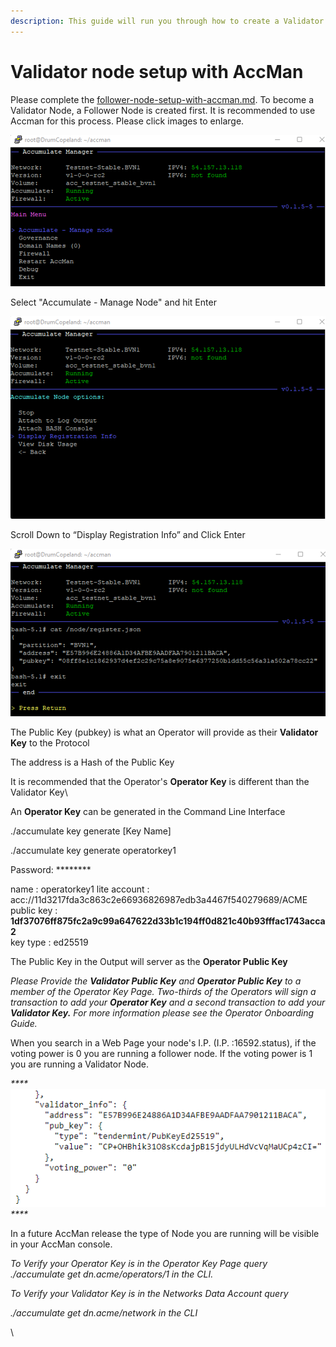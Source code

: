 ```yaml
---
description: This guide will run you through how to create a Validator Node.
---
```


# Validator node setup with AccMan

Please complete the [follower-node-setup-with-accman.md](follower-node-setup-with-accman.md "mention"). To become a Validator Node, a Follower Node is created first. It is recommended to use Accman for this process. Please click images to enlarge.

![](<../.gitbook/assets/image (5).png>)

Select "Accumulate - Manage Node" and hit Enter

![](<../.gitbook/assets/image (6).png>)

Scroll Down to “Display Registration Info” and Click Enter

![](<../.gitbook/assets/image (1).png>)

The Public Key (pubkey) is what an Operator will provide as their **Validator Key** to the Protocol

The address is a Hash of the Public Key

It is recommended that the Operator's **Operator Key** is different than the Validator Key\


An **Operator Key** can be generated in the Command Line Interface

./accumulate key generate \[Key Name]

./accumulate key generate operatorkey1&#x20;

Password: \*\*\*\*\*\*\*\*&#x20;

name : operatorkey1 lite account : acc://11d3217fda3c863c2e66936826987edb3a4467f540279689/ACME\
public key : **1df37076ff875fc2a9c99a647622d33b1c194ff0d821c40b93fffac1743acca2**\
key type : ed25519

The Public Key in the Output will server as the **Operator Public Key**

_Please Provide the **Validator Public Key** and **Operator Public Key** to a member of the Operator Key Page. Two-thirds of the Operators will sign a transaction to add your **Operator Key** and a second transaction to add your **Validator Key.** For more information please see the Operator Onboarding Guide._

When you search in a Web Page your node's I.P. (I.P. :16592.status), if the voting power is 0 you are running a follower node. If the voting power is 1 you are running a Validator Node.&#x20;

_****_![](<../.gitbook/assets/image (3) (2).png>)_****_

In a future AccMan release the type of Node you are running will be visible in your AccMan console.

_To Verify your Operator Key is in the Operator Key Page query_ \
_./accumulate get dn.acme/operators/1 in the CLI._&#x20;

_To Verify your Validator Key is in the Networks Data Account query_

_./accumulate get dn.acme/network in the CLI_

\
